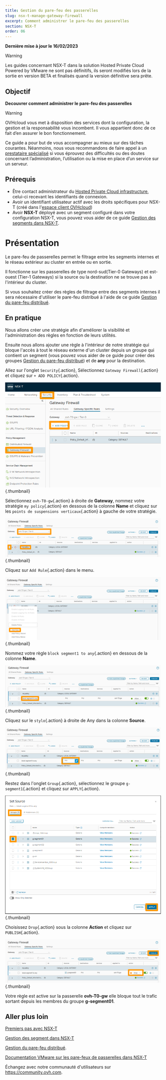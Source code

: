 ```yaml
---
title: Gestion du pare-feu des passerelles
slug: nsx-t-manage-gateway-firewall
excerpt: Comment administrer le pare-feu des passerelles
section: NSX-T
order: 06
---
```


**Dernière mise à jour le 16/02/2023**

> [!warning]
> Les guides concernant NSX-T dans la solution Hosted Private Cloud Powered by VMware ne sont pas définitifs, ils seront modifiés lors de la sortie en version BETA et finalisés quand la version définitive sera prête. 
>

## Objectif

**Decouvrer comment administrer le pare-feu des passerelles**

> [!warning]
> OVHcloud vous met à disposition des services dont la configuration, la gestion et la responsabilité vous incombent. Il vous appartient donc de ce fait d’en assurer le bon fonctionnement.
>
> Ce guide a pour but de vous accompagner au mieux sur des tâches courantes. Néanmoins, nous vous recommandons de faire appel à un [prestataire spécialisé](https://partner.ovhcloud.com/fr/) si vous éprouvez des difficultés ou des doutes concernant l’administration, l’utilisation ou la mise en place d’un service sur un serveur.
>

## Prérequis

- Être contact administrateur du [Hosted Private Cloud infrastructure](https://www.ovhcloud.com/fr/enterprise/products/hosted-private-cloud/), celui-ci recevant les identifiants de connexion.
- Avoir un identifiant utilisateur actif avec les droits spécifiques pour NSX-T (créé dans l'[espace client OVHcloud](https://www.ovh.com/auth/?action=gotomanager&from=https://www.ovh.com/fr/&ovhSubsidiary=fr))
- Avoir **NSX-T** déployé avec un segment configuré dans votre configuration NSX-T, vous pouvez vous aider de ce guide [Gestion des segments dans NSX-T](https://docs.ovh.com/fr/private-cloud/nsx-t-segment-management).


# Présentation

Le pare-feu de passerelles permet le filtrage entre les segments internes et le réseau extérieur au cluster en entrée ou en sortie. 

Il fonctionne sur les passerelles de type nord-sud(Tier-0 Gateways) et est-ouest (Tier-1 Gateways) si la source ou la destination ne se trouve pas à l'intérieur du cluster.

Si vous souhaitez créer des règles de filtrage entre des segments internes il sera nécessaire d'utiliser le pare-feu distribué à l'aide de ce guide [Gestion du pare-feu distribué](https://docs.ovh.com/fr/nsx-t-manage-distributed-firewall).

## En pratique

Nous allons créer une stratégie afin d'améliorer la visibilité et l'administration des règles en fonction de leurs utilités.

Ensuite nous allons ajouter une règle à l'intérieur de notre stratégie qui bloque l'accès à tout le réseau externe d'un cluster depuis un groupe qui contient un segment (vous pouvez vous aider de ce guide pour créer des groupes [Gestion du pare-feu distribué](https://docs.ovh.com/fr/nsx-t-manage-distributed-firewall)) et de **any** pour la destination. 

Allez sur l'onglet `Security`{.action}, Sélectionnez `Gateway Firewall`{.action} et cliquez sur `+ ADD POLICY`{.action}.

![01 Create gateway firewall rules 01](images/01-create-gateway-firewall-rules01.png){.thumbnail}

Sélectionnez `ovh-T0-gw`{.action} à droite de **Gateway**, nommez votre stratégie `my policy`{.action} en dessous de la colonne **Name** et cliquez sur les `points de suspensions verticaux`{.action} à gauche de votre stratégie.

![01 Create gateway firewall rules 02](images/01-create-gateway-firewall-rules02.png){.thumbnail}

Cliquez sur `Add Rule`{.action} dans le menu.

![01 Create gateway firewall rules 03](images/01-create-gateway-firewall-rules03.png){.thumbnail}

Nommez votre règle `block segment1 to any`{.action} en dessous de la colonne **Name**.

![01 Create gateway firewall rules 04](images/01-create-gateway-firewall-rules04.png){.thumbnail}

Cliquez sur le `stylo`{.action} à droite de Any dans la colonne **Source**.

![01 Create gateway firewall rules 05](images/01-create-gateway-firewall-rules05.png){.thumbnail}

Restez dans l'onglet `Group`{.action}, sélectionnez le groupe `g-segment1`{.action} et cliquez sur `APPLY`{.action}.

![01 Create gateway firewall rules 06](images/01-create-gateway-firewall-rules06.png){.thumbnail}

Choisissez `Drop`{.action} sous la colonne **Action** et cliquez sur `PUBLISH`{.action}.

![01 Create gateway firewall rules 07](images/01-create-gateway-firewall-rules07.png){.thumbnail}

Votre règle est active sur la passerelle **ovh-T0-gw** elle bloque tout le trafic sortant depuis les membres du groupe **g-segment01**.

## Aller plus loin

[Premiers pas avec NSX-T](https://docs.ovh.com/fr/private-cloud/nsx-t-first-steps/)

[Gestion des segment dans NSX-T](https://docs.ovh.com/fr/nsx-t-segment-management/)

[Gestion du pare-feu distribué](https://docs.ovh.com/fr/nsx-t-manage-distributed-firewall).

[Documentation VMware sur les pare-feux de passerelles dans NSX-T](https://docs.vmware.com/en/VMware-NSX-T-Data-Center/3.2/administration/GUID-A52E1A6F-F27D-41D9-9493-E3A75EC35481.html)


Échangez avec notre communauté d'utilisateurs sur <https://community.ovh.com>.

